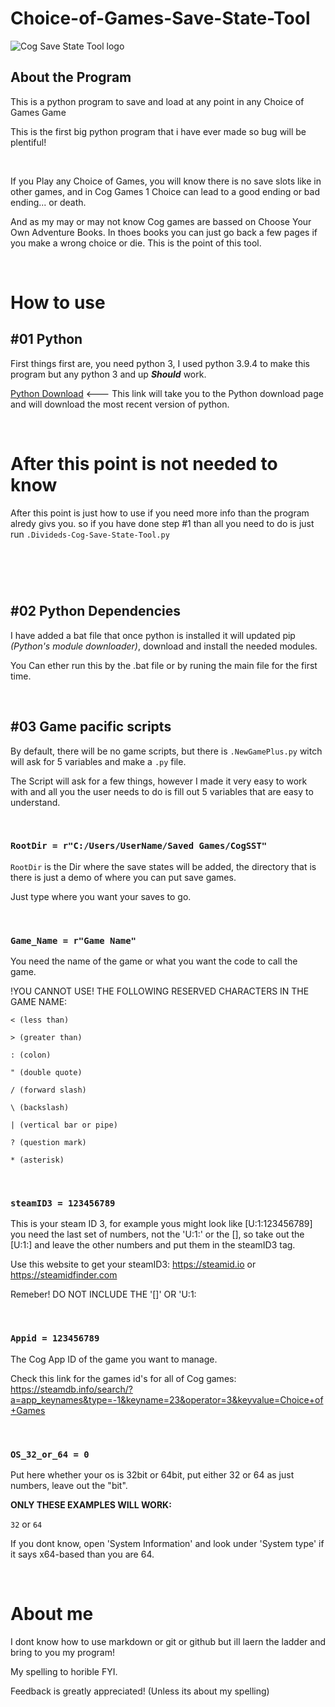 # Choice-of-Games-Save-State-Tool

![Cog Save State Tool logo](https://i.imgur.com/3TJANMm.png)

## About the Program

This is a python program to save and load at any point in any Choice of Games Game

This is the first big python program that i have ever made so bug will be plentiful!  

&nbsp;

If you Play any Choice of Games, you will know there is no save slots like in other games, and in Cog Games 1 Choice can lead to a good ending or bad ending... or death.

And as my may or may not know Cog games are bassed on Choose Your Own Adventure Books. In thoes books you can just go back a few pages if you make a wrong choice or die.
This is the point of this tool.

&nbsp;

# How to use

## #01 Python

First things first are, you need python 3, I used python 3.9.4 to make this program but any python 3 and up **_Should_** work.

[Python Download](https://www.python.org/downloads/) <--- This link will take you to the Python download page and will download the most recent version of python.

&nbsp;

# After this point is not needed to know

After this point is just how to use if you need more info than the program alredy givs you. so if you have done step #1 than all you need to do is just run `.Divideds-Cog-Save-State-Tool.py`

# &nbsp;

## #02 Python Dependencies

I have added a bat file that once python is installed it will updated pip _(Python's module downloader)_, download and install the needed modules.

You Can ether run this by the .bat file or by runing the main file for the first time.

&nbsp;

## #03 Game pacific scripts

By default, there will be no game scripts, but there is `.NewGamePlus.py` witch will ask for 5 variables and make a `.py` file.

The Script will ask for a few things, however I made it very easy to work with and all you the user needs to do is fill out 5 variables that are easy to understand.

&nbsp;

### `RootDir = r"C:/Users/UserName/Saved Games/CogSST"`

`RootDir` is the Dir where the save states will be added, the directory that is there is just a demo of where you can put save games.

Just type where you want your saves to go.

&nbsp;

### `Game_Name = r"Game Name"`

You need the name of the game or what you want the code to call the game.

!YOU CANNOT USE! THE FOLLOWING RESERVED CHARACTERS IN THE GAME NAME:

`< (less than)`

`> (greater than)`

`: (colon)`

`" (double quote)`

`/ (forward slash)`

`\ (backslash)`

`| (vertical bar or pipe)`

`? (question mark)`

`* (asterisk)`

&nbsp;

### `steamID3 = 123456789`

This is your steam ID 3, for example yous might look like [U:1:123456789] you need the last set of numbers, not the 'U:1:'
or the [], so take out the [U:1:] and leave the other numbers and put them in the steamID3 tag.

Use this website to get your steamID3: <https://steamid.io> or <https://steamidfinder.com>

Remeber! DO NOT INCLUDE THE '[]' OR 'U:1:

&nbsp;

### `Appid = 123456789`

The Cog App ID of the game you want to manage.

Check this link for the games id's for all of Cog games: <https://steamdb.info/search/?a=app_keynames&type=-1&keyname=23&operator=3&keyvalue=Choice+of+Games>

&nbsp;

### `OS_32_or_64 = 0`

Put here whether your os is 32bit or 64bit, put either 32 or 64 as just numbers, leave out the "bit".

**ONLY THESE EXAMPLES WILL WORK:**

`32` or `64`

If you dont know, open 'System Information' and look under 'System type' if it says x64-based than you are 64.

&nbsp;

# About me

I dont know how to use markdown or git or github but ill laern the ladder and bring to you my program!

My spelling to horible FYI.

Feedback is greatly appreciated! (Unless its about my spelling)
